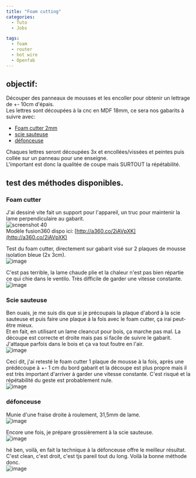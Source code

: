 ```yaml
---
title: "Foam cutting"
categories:
  - Tuto
  - Jobs

tags:
  - foam
  - router
  - hot wire
  - Openfab
---
```


## objectif:
Découper des panneaux de mousses et les encoller pour obtenir un lettrage de +- 10cm d'épais.  
Les lettres sont découpées à la cnc en MDF 18mm, ce sera nos gabarits à suivre avec:  
- [Foam cutter 2mm](#hot)
- [scie sauteuse](#scie)
- [défonceuse](#def)

Chaques lettres seront découpées 3x et encollées/vissées et peintes puis collée sur un panneau pour une enseigne.  
L'important est donc la qualitée de coupe mais SURTOUT la répétabilité.

<a name="hot"/>

## test des méthodes disponibles.
### Foam cutter

J'ai dessiné vite fait un support pour l'appareil, un truc pour maintenir la lame perpendiculaire au gabarit.  
![screenshot 40](https://user-images.githubusercontent.com/12049360/29752140-ce55abc2-8b58-11e7-9793-331de4a02bfb.jpg)  
Modèle fusion360 dispo ici: [http://a360.co/2iAVpXK](http://a360.co/2iAVpXK)  

Test du foam cutter, directement sur gabarit visé sur 2 plaques de mousse isolation bleue (2x 3cm).  
![image](https://user-images.githubusercontent.com/12049360/29752050-ec541070-8b56-11e7-8742-f1f7720afdf9.png)

C'est pas terrible, la lame chaude plie et la chaleur n'est pas bien répartie ce qui chie dans le ventilo. Très difficile de garder une vitesse constante.   
![image](https://user-images.githubusercontent.com/12049360/29752017-40eb5ae0-8b56-11e7-943a-7b702d00f0e2.png)

<a name="scie"/>

### Scie sauteuse
Ben ouais, je me suis dis que si je précoupais la plaque d'abord à la scie sauteuse et puis faire une plaque à la fois avec le foam cutter, ça irai peut-être mieux.  
Et en fait, en utilisant un lame cleancut pour bois, ça marche pas mal. La découpe est correcte et droite mais pas si facile de suivre le gabarit. J'attaque parfois dans le bois et ça va tout foutre en l'air.   
![image](https://user-images.githubusercontent.com/12049360/29752015-3cb90512-8b56-11e7-98eb-f80b9adae883.png)

Ceci dit, j'ai retesté le foam cutter 1 plaque de mousse à la fois, après une prédécoupe à +- 1 cm du bord gabarit et la découpe est plus propre mais il est très important d'arriver à garder une vitesse constante. C'est risqué et la répétabilité du geste est probablement nule.  
![image](https://user-images.githubusercontent.com/12049360/29752001-1c74bfee-8b56-11e7-97b5-867f92ebc57e.png)

<a name="def"/>

### défonceuse
Munie d'une fraise droite à roulement, 31,5mm de lame.  
![image](https://user-images.githubusercontent.com/12049360/29752012-36158398-8b56-11e7-9bf0-2e6d4e527555.png)  

Encore une fois, je prépare grossièrement à la scie sauteuse.  
![image](https://user-images.githubusercontent.com/12049360/29752006-2af05fc4-8b56-11e7-89e6-f00e6545d34f.png)  

hé ben, voilà, en fait la technique à la défonceuse offre le meilleur résultat. C'est clean, c'est droit, c'est tjs pareil tout du long.
Voilà la bonne méthode donc.  
![image](https://user-images.githubusercontent.com/12049360/29752003-2532b1ea-8b56-11e7-8a3b-aea0a5901c95.png)  
